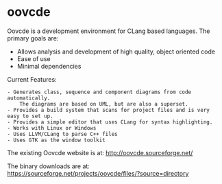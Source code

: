 oovcde
======

Oovcde is a development environment for CLang based languages. The primary goals are:

- Allows analysis and development of high quality, object oriented code
- Ease of use
- Minimal dependencies

Current Features:

    - Generates class, sequence and component diagrams from code automatically.
        The diagrams are based on UML, but are also a superset.
    - Provides a build system that scans for project files and is very easy to set up.
    - Provides a simple editor that uses CLang for syntax highlighting.
    - Works with Linux or Windows
    - Uses LLVM/CLang to parse C++ files
    - Uses GTK as the window toolkit

The existing Oovcde website is at: http://oovcde.sourceforge.net/

The binary downloads are at: https://sourceforge.net/projects/oovcde/files/?source=directory
